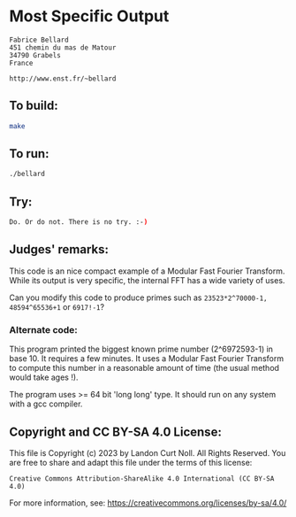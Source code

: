 # Most Specific Output

    Fabrice Bellard
    451 chemin du mas de Matour
    34790 Grabels
    France

    http://www.enst.fr/~bellard

## To build:

```sh
make
```

## To run:

```sh
./bellard
```

## Try:

```sh
Do. Or do not. There is no try. :-)
```

## Judges' remarks:

This code is an nice compact example of a Modular Fast Fourier Transform.
While its output is very specific, the internal FFT has a wide variety
of uses.

Can you modify this code to produce primes such as `23523*2^70000-1,
48594^65536+1` or `6917!-1`?

### Alternate code:

This program printed the biggest known prime number (2^6972593-1)
in base 10. It requires a few minutes. It uses a Modular Fast
Fourier Transform to compute this number in a reasonable amount
of time (the usual method would take ages !).

The program uses >= 64 bit 'long long' type. It should run on any
system with a gcc compiler.

## Copyright and CC BY-SA 4.0 License:

This file is Copyright (c) 2023 by Landon Curt Noll.  All Rights Reserved.
You are free to share and adapt this file under the terms of this license:

    Creative Commons Attribution-ShareAlike 4.0 International (CC BY-SA 4.0)

For more information, see: https://creativecommons.org/licenses/by-sa/4.0/
